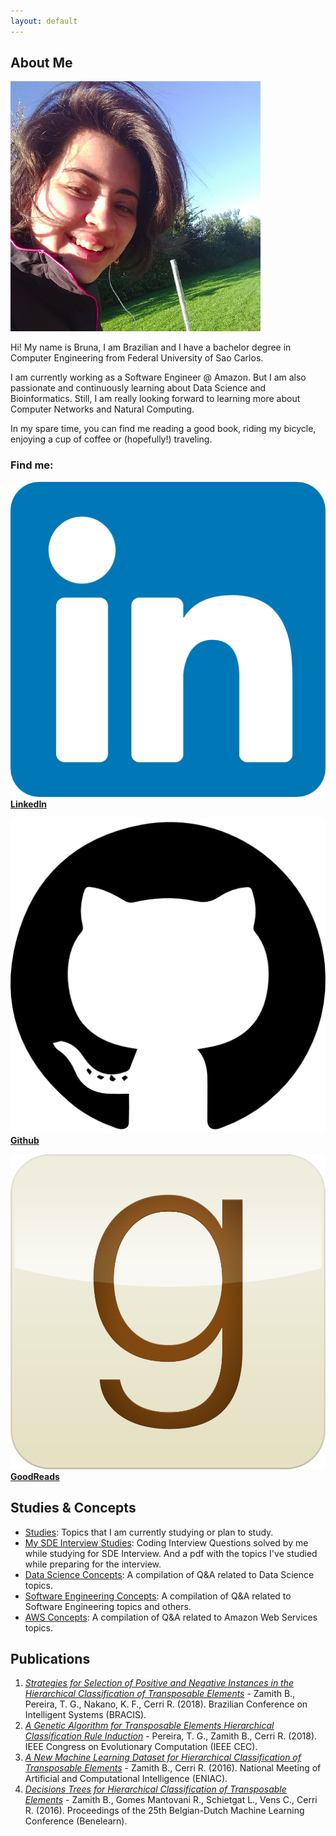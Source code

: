 ```yaml
---
layout: default
---
```


## About Me

<img class="profile-picture" src="profile.png">

Hi! My name is Bruna, I am Brazilian and I have a bachelor degree in Computer Engineering from Federal University of Sao Carlos.

I am currently working as a Software Engineer @ Amazon. But I am also passionate and continuously learning about Data Science and Bioinformatics. Still, I am really looking forward to learning more about Computer Networks and Natural Computing.

In my spare time, you can find me reading a good book, riding my bicycle, enjoying a cup of coffee or (hopefully!) traveling.

### Find me:

[<img class="logo-picture" src="linkedinLogo.png"> **LinkedIn**](https://www.linkedin.com/in/bruna-zamith/) 

[<img class="logo-picture" src="githubLogo.png"> **Github**](https://github.com/bzamith) 

[<img class="logo-picture" src="goodreadsLogo.png">**GoodReads**](https://www.goodreads.com/user/show/93100732-bruna-zamith)

## Studies & Concepts

- [<u>Studies</u>](studies): Topics that I am currently studying or plan to study.
- [<u>My SDE Interview Studies</u>](https://github.com/bzamith/MySDEInterviewStudies): Coding Interview Questions solved by me while studying for SDE Interview. And a pdf with the topics I've studied while preparing for the interview.
- [<u>Data Science Concepts</u>](DSconcepts): A compilation of Q&A related to Data Science topics.
- [<u>Software Engineering Concepts</u>](SEconcepts): A compilation of Q&A related to Software Engineering topics and others.
- [<u>AWS Concepts</u>](AWSconcepts): A compilation of Q&A related to Amazon Web Services topics.

## Publications

1. [*Strategies for Selection of Positive and Negative Instances in the Hierarchical Classification of Transposable Elements*](https://ieeexplore.ieee.org/document/8575650) - Zamith B., Pereira, T. G., Nakano, K. F., Cerri R. (2018). Brazilian Conference on Intelligent Systems (BRACIS).
2. [*A Genetic Algorithm for Transposable Elements Hierarchical Classification Rule Induction*](https://ieeexplore.ieee.org/document/8477642) - Pereira, T. G., Zamith B., Cerri R. (2018). IEEE Congress on Evolutionary Computation (IEEE CEC).
3. [*A New Machine Learning Dataset for Hierarchical Classification of Transposable Elements*](https://www.cin.ufpe.br/~rbcp/bracis-papers/ENIAC/Sessao%20de%20Posters/A%20New%20Machine%20Learning%20Dataset%20for%20Hierarchical%20Classification%20of%20Transposable%20Elements.pdf) - Zamith B., Cerri R. (2016). National Meeting of Artificial and Computational Intelligence (ENIAC).
4. [*Decisions Trees for Hierarchical Classification of Transposable Elements*](https://www.kuleuven-kulak.be/benelearn/papers/Benelearn_2016_paper_57.pdf) - Zamith B., Gomes Mantovani R., Schietgat L., Vens C., Cerri R. (2016). Proceedings of the 25th Belgian-Dutch Machine Learning Conference (Benelearn).

